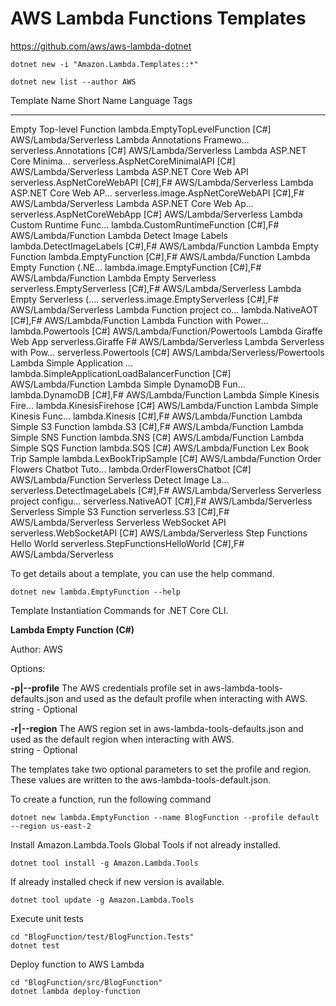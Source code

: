 # AWS Lambda Functions Templates

https://github.com/aws/aws-lambda-dotnet

```
dotnet new -i "Amazon.Lambda.Templates::*"
```

```
dotnet new list --author AWS  
```

Template Name                  Short Name                                    Language  Tags
-----------------------------  --------------------------------------------  --------  --------------------------------
Empty Top-level Function       lambda.EmptyTopLevelFunction                  [C#]      AWS/Lambda/Serverless
Lambda Annotations Framewo...  serverless.Annotations                        [C#]      AWS/Lambda/Serverless
Lambda ASP.NET Core Minima...  serverless.AspNetCoreMinimalAPI               [C#]      AWS/Lambda/Serverless
Lambda ASP.NET Core Web API    serverless.AspNetCoreWebAPI                   [C#],F#   AWS/Lambda/Serverless
Lambda ASP.NET Core Web AP...  serverless.image.AspNetCoreWebAPI             [C#],F#   AWS/Lambda/Serverless
Lambda ASP.NET Core Web Ap...  serverless.AspNetCoreWebApp                   [C#]      AWS/Lambda/Serverless
Lambda Custom Runtime Func...  lambda.CustomRuntimeFunction                  [C#],F#   AWS/Lambda/Function
Lambda Detect Image Labels     lambda.DetectImageLabels                      [C#],F#   AWS/Lambda/Function
Lambda Empty Function          lambda.EmptyFunction                          [C#],F#   AWS/Lambda/Function
Lambda Empty Function (.NE...  lambda.image.EmptyFunction                    [C#],F#   AWS/Lambda/Function
Lambda Empty Serverless        serverless.EmptyServerless                    [C#],F#   AWS/Lambda/Serverless
Lambda Empty Serverless (....  serverless.image.EmptyServerless              [C#],F#   AWS/Lambda/Serverless
Lambda Function project co...  lambda.NativeAOT                              [C#],F#   AWS/Lambda/Function
Lambda Function with Power...  lambda.Powertools                             [C#]      AWS/Lambda/Function/Powertools
Lambda Giraffe Web App         serverless.Giraffe                            F#        AWS/Lambda/Serverless
Lambda Serverless with Pow...  serverless.Powertools                         [C#]      AWS/Lambda/Serverless/Powertools
Lambda Simple Application ...  lambda.SimpleApplicationLoadBalancerFunction  [C#]      AWS/Lambda/Function
Lambda Simple DynamoDB Fun...  lambda.DynamoDB                               [C#],F#   AWS/Lambda/Function
Lambda Simple Kinesis Fire...  lambda.KinesisFirehose                        [C#]      AWS/Lambda/Function
Lambda Simple Kinesis Func...  lambda.Kinesis                                [C#],F#   AWS/Lambda/Function
Lambda Simple S3 Function      lambda.S3                                     [C#],F#   AWS/Lambda/Function
Lambda Simple SNS Function     lambda.SNS                                    [C#]      AWS/Lambda/Function
Lambda Simple SQS Function     lambda.SQS                                    [C#]      AWS/Lambda/Function
Lex Book Trip Sample           lambda.LexBookTripSample                      [C#]      AWS/Lambda/Function
Order Flowers Chatbot Tuto...  lambda.OrderFlowersChatbot                    [C#]      AWS/Lambda/Function
Serverless Detect Image La...  serverless.DetectImageLabels                  [C#],F#   AWS/Lambda/Serverless
Serverless project configu...  serverless.NativeAOT                          [C#],F#   AWS/Lambda/Serverless
Serverless Simple S3 Function  serverless.S3                                 [C#],F#   AWS/Lambda/Serverless
Serverless WebSocket API       serverless.WebSocketAPI                       [C#]      AWS/Lambda/Serverless
Step Functions Hello World     serverless.StepFunctionsHelloWorld            [C#],F#   AWS/Lambda/Serverless

To get details about a template, you can use the help command.

```
dotnet new lambda.EmptyFunction --help
```

Template Instantiation Commands for .NET Core CLI.                                                                                          
                                                                                                                                           
**Lambda Empty Function (C#)** 

Author: AWS                                                                                                                                 

Options:                   

**-p|--profile**  The AWS credentials profile set in aws-lambda-tools-defaults.json and used as the default profile when interacting with AWS.
                  string - Optional                                                                                                           
                                                                                                                                           
**-r|--region**   The AWS region set in aws-lambda-tools-defaults.json and used as the default region when interacting with AWS.              
                  string - Optional  

The templates take two optional parameters to set the profile and region. These values are written to the aws-lambda-tools-default.json.

To create a function, run the following command

```
dotnet new lambda.EmptyFunction --name BlogFunction --profile default --region us-east-2
```

Install Amazon.Lambda.Tools Global Tools if not already installed.
```
dotnet tool install -g Amazon.Lambda.Tools
```

If already installed check if new version is available.

```
dotnet tool update -g Amazon.Lambda.Tools
```

Execute unit tests

```
cd "BlogFunction/test/BlogFunction.Tests"
dotnet test
```

Deploy function to AWS Lambda

```
cd "BlogFunction/src/BlogFunction"
dotnet lambda deploy-function
```


